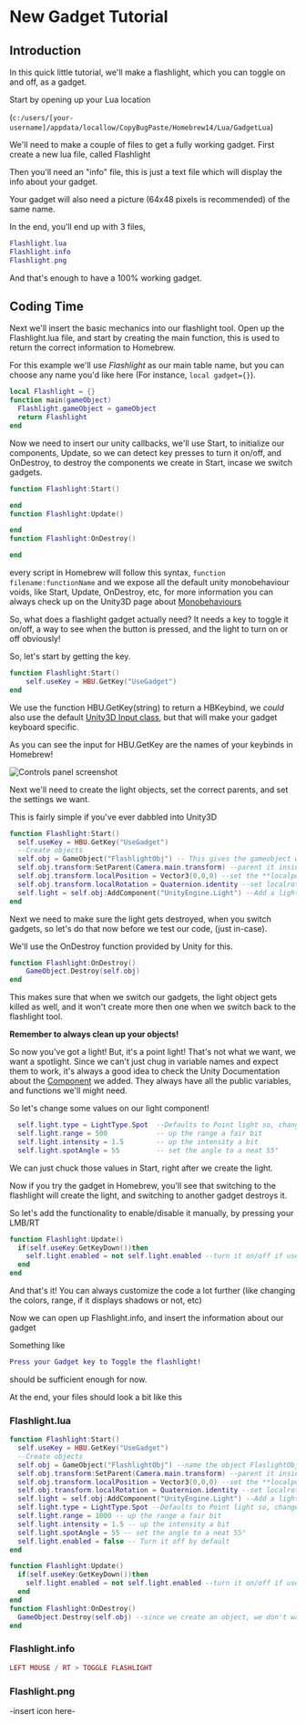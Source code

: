 # New Gadget Tutorial

## Introduction

In this quick little tutorial, we'll make a flashlight, which you can toggle on and off, as a gadget.

Start by opening up your Lua location

(``c:/users/[your-username]/appdata/locallow/CopyBugPaste/Homebrew14/Lua/GadgetLua``)

We'll need to make a couple of files to get a fully working gadget.
First create a new lua file, called Flashlight

Then you'll need an "info" file, this is just a text file which will display the info about your gadget.

Your gadget will also need a picture (64x48 pixels is recommended) of the same name.

In the end, you'll end up with 3 files,

```lua
Flashlight.lua
Flashlight.info
Flashlight.png
```

And that's enough to have a 100% working gadget.

## Coding Time

Next we'll insert the basic mechanics into our flashlight tool.
Open up the Flashlight.lua file, and start by creating the main function, this is used to return the correct information to Homebrew.

For this example we'll use _Flashlight_ as our main table name, but you can choose any name you'd like here (For instance, ``local gadget={}``).

```lua
local Flashlight = {}
function main(gameObject)
  Flashlight.gameObject = gameObject
  return Flashlight
end
```

Now we need to insert our unity callbacks, we'll use Start, to initialize our components, Update, so we can detect key presses to turn it on/off, and OnDestroy, to destroy the components we create in Start, incase we switch gadgets.

```lua
function Flashlight:Start()

end
function Flashlight:Update()

end
function Flashlight:OnDestroy()

end
```

every script in Homebrew will follow this syntax, ``function filename:functionName``
and we expose all the default unity monobehaviour voids, like Start, Update, OnDestroy, etc, for more information you can always check up on the Unity3D page about [Monobehaviours](https://docs.unity3d.com/ScriptReference/MonoBehaviour.html)

So, what does a flashlight gadget actually need? It needs a key to toggle it on/off, a way to see when the button is pressed, and the light to turn on or off obviously!

So, let's start by getting the key.

```lua
function Flashlight:Start()
    self.useKey = HBU.GetKey("UseGadget")
end
```

We use the function HBU.GetKey(string) to return a HBKeybind, we _could_ also use the default [Unity3D Input class](https://docs.unity3d.com/ScriptReference/Input.html), but that will make your gadget keyboard specific.

As you can see the input for HBU.GetKey are the names of your keybinds in Homebrew!

![Controls panel screenshot](http://i.imgur.com/hJeDFKr.png)

Next we'll need to create the light objects, set the correct parents, and set the settings we want.

This is fairly simple if you've ever dabbled into Unity3D

```lua
function Flashlight:Start()
  self.useKey = HBU.GetKey("UseGadget")
  --Create objects
  self.obj = GameObject("FlashlightObj") -- This gives the gameobject we create the name "FlashlightObj"
  self.obj.transform:SetParent(Camera.main.transform) --parent it inside the main camera
  self.obj.transform.localPosition = Vector3(0,0,0) --set the **localposition** to 0,0,0 (aka relative pos to parent)
  self.obj.transform.localRotation = Quaternion.identity --set localrotation to identity (forward)
  self.light = self.obj:AddComponent("UnityEngine.Light") --Add a light component, which is under UnityEngine
end
```

Next we need to make sure the light gets destroyed, when you switch gadgets, so let's do that now before we test our code, (just in-case).

We'll use the OnDestroy function provided by Unity for this.

```lua
function Flashlight:OnDestroy()
    GameObject.Destroy(self.obj)
end
```

This makes sure that when we switch our gadgets, the light object gets killed as well, and it won't create more then one when we switch back to the flashlight tool.

**Remember to always clean up your objects!**

So now you've got a light! But, it's a point light! That's not what we want, we want a spotlight. Since we can't just chug in variable names and expect them to work, it's always a good idea to check the Unity Documentation about the [Component](https://docs.unity3d.com/ScriptReference/Light.html) we added.
They always have all the public variables, and functions we'll might need.

So let's change some values on our light component!

```lua
  self.light.type = LightType.Spot  --Defaults to Point light so, change to spot
  self.light.range = 500            -- up the range a fair bit
  self.light.intensity = 1.5        -- up the intensity a bit
  self.light.spotAngle = 55         -- set the angle to a neat 55°
```

We can just chuck those values in Start, right after we create the light.

Now if you try the gadget in Homebrew, you'll see that switching to the flashlight will create the light, and switching to another gadget destroys it.

So let's add the functionality to enable/disable it manually, by pressing your LMB/RT

```lua
function Flashlight:Update()
  if(self.useKey:GetKeyDown())then
    self.light.enabled = not self.light.enabled --turn it on/off if useKey is pressed down
  end
end
```

And that's it! You can always customize the code a lot further (like changing the colors, range, if it displays shadows or not, etc)

Now we can open up Flashlight.info, and insert the information about our gadget

Something like

```lua
Press your Gadget key to Toggle the flashlight!
```

should be sufficient enough for now.

At the end, your files should look a bit like this

### Flashlight.lua

```lua
function Flashlight:Start()
  self.useKey = HBU.GetKey("UseGadget")
  --Create objects
  self.obj = GameObject("FlashlightObj") --name the object FlaslightObj, cause why not
  self.obj.transform:SetParent(Camera.main.transform) --parent it inside the main camera
  self.obj.transform.localPosition = Vector3(0,0,0) --set the **localposition** to 0,0,0 (aka relative pos to parent)
  self.obj.transform.localRotation = Quaternion.identity --set localrotation to identity (forward)
  self.light = self.obj:AddComponent("UnityEngine.Light") --Add a light component, which is under UnityEngine
  self.light.type = LightType.Spot --Defaults to Point light so, change to spot
  self.light.range = 1000 -- up the range a fair bit
  self.light.intensity = 1.5 -- up the intensity a bit
  self.light.spotAngle = 55 -- set the angle to a neat 55°
  self.light.enabled = false -- Turn it off by default
end

function Flashlight:Update()
  if(self.useKey:GetKeyDown())then
    self.light.enabled = not self.light.enabled --turn it on/off if useKey is pressed down
  end
end
function Flashlight:OnDestroy()
  GameObject.Destroy(self.obj) --since we create an object, we don't wanna add infinite amount of objects obviously ;)
end
```

### Flashlight.info

```lua
LEFT MOUSE / RT > TOGGLE FLASHLIGHT
```

### Flashlight.png

-insert icon here-